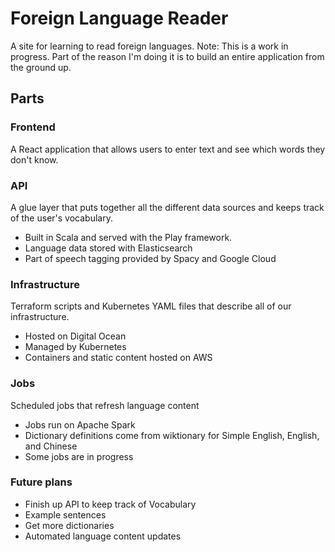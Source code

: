 # Foreign Language Reader
A site for learning to read foreign languages.
Note: This is a work in progress. Part of the reason I'm doing it is to build an entire application from the ground up.

## Parts
### Frontend
A React application that allows users to enter text and see which words they don't know.

### API
A glue layer that puts together all the different data sources and keeps track of the user's vocabulary. 
-   Built in Scala and served with the Play framework.
-   Language data stored with Elasticsearch
-   Part of speech tagging provided by Spacy and Google Cloud

### Infrastructure
Terraform scripts and Kubernetes YAML files that describe all of our infrastructure.
-   Hosted on Digital Ocean
-   Managed by Kubernetes
-   Containers and static content hosted on AWS

### Jobs
Scheduled jobs that refresh language content
-   Jobs run on Apache Spark
-   Dictionary definitions come from wiktionary for Simple English, English, and Chinese
-   Some jobs are in progress

### Future plans
-   Finish up API to keep track of Vocabulary
-   Example sentences
-   Get more dictionaries
-   Automated language content updates
